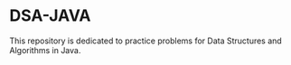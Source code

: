 # DSA-JAVA
 This repository is dedicated to practice problems for Data Structures and Algorithms in Java.
